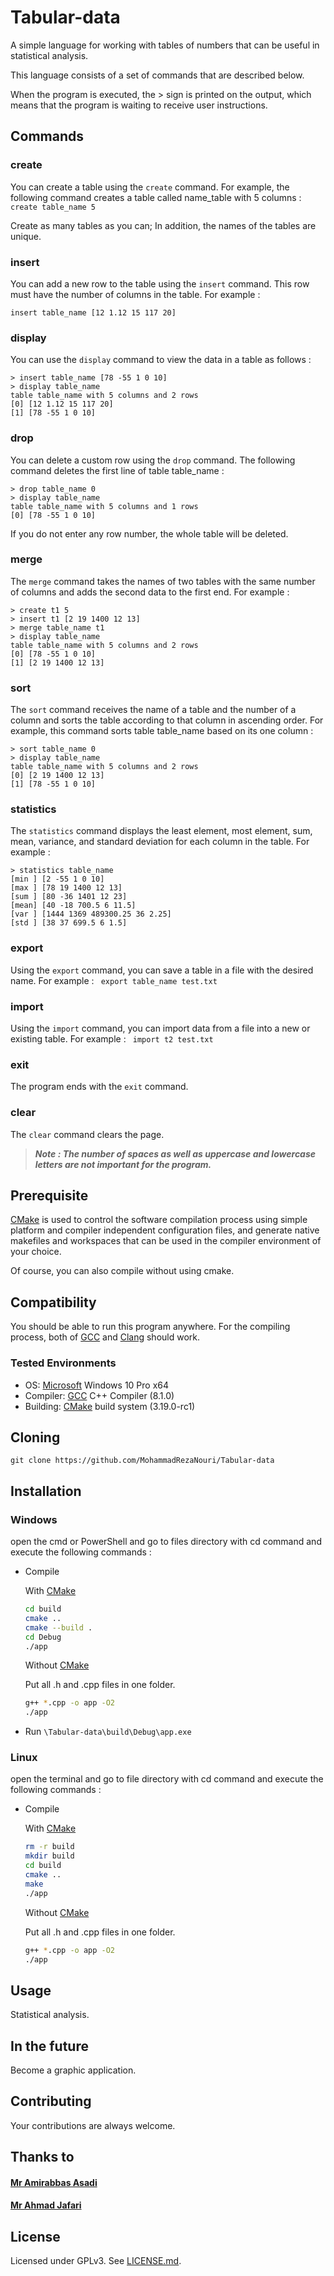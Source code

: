 # Tabular-data
A simple language for working with tables of numbers that can be useful in statistical analysis.

This language consists of a set of commands that are described below.

When the program is executed, the > sign is printed on the output, which means that the program is waiting to receive user instructions.
## Commands
### create
You can create a table using the ```create``` command. For example, the following command creates a table called name_table with 5 columns : ``` create table_name 5```

Create as many tables as you can; In addition, the names of the tables are unique.

### insert
You can add a new row to the table using the ```insert``` command. This row must have the number of columns in the table. For example :

```insert table_name [12 1.12 15 117 20]```

### display
You can use the ```display``` command to view the data in a table as follows :

```
> insert table_name [78 -55 1 0 10]
> display table_name
table table_name with 5 columns and 2 rows
[0] [12 1.12 15 117 20]
[1] [78 -55 1 0 10]
```

### drop
You can delete a custom row using the ```drop``` command. The following command deletes the first line of table table_name : 

```
> drop table_name 0
> display table_name
table table_name with 5 columns and 1 rows
[0] [78 -55 1 0 10]
```

If you do not enter any row number, the whole table will be deleted.

### merge
The ```merge``` command takes the names of two tables with the same number of columns and adds the second data to the first end. For example :

```
> create t1 5
> insert t1 [2 19 1400 12 13]
> merge table_name t1
> display table_name
table table_name with 5 columns and 2 rows
[0] [78 -55 1 0 10]
[1] [2 19 1400 12 13]
```

### sort
The ```sort``` command receives the name of a table and the number of a column and sorts the table according to that column in ascending order. For example, this command sorts table table_name based on its one column :
```
> sort table_name 0
> display table_name
table table_name with 5 columns and 2 rows
[0] [2 19 1400 12 13]
[1] [78 -55 1 0 10]
```

### statistics
The ```statistics``` command displays the least element, most element, sum, mean, variance, and standard deviation for each column in the table. For example : 

```
> statistics table_name
[min ] [2 -55 1 0 10]
[max ] [78 19 1400 12 13]
[sum ] [80 -36 1401 12 23]
[mean] [40 -18 700.5 6 11.5]
[var ] [1444 1369 489300.25 36 2.25]
[std ] [38 37 699.5 6 1.5]
```

### export
Using the ```export``` command, you can save a table in a file with the desired name. For example : ``` export table_name test.txt```

### import
Using the ```import``` command, you can import data from a file into a new or existing table. For example : ``` import t2 test.txt```

### exit
The program ends with the ```exit``` command.

### clear
The ```clear``` command clears the page.

> ***Note : The number of spaces as well as uppercase and lowercase letters are not important for the program.***

## Prerequisite
[CMake](https://cmake.org/) is used to control the software compilation process using simple platform and compiler independent configuration files, and generate native makefiles and workspaces that can be used in the compiler environment of your choice.

Of course, you can also compile without using cmake.

## Compatibility
You should be able to run this program anywhere. For the compiling process, both of [GCC](https://gcc.gnu.org/) and [Clang](https://clang.llvm.org/) should work.
### Tested Environments
- OS:  [Microsoft](https://www.microsoft.com/uk-ua/) Windows 10 Pro x64
- Compiler: [GCC](https://gcc.gnu.org/) C++ Compiler (8.1.0)
- Building: [CMake](https://cmake.org/) build system (3.19.0-rc1)

## Cloning
```
git clone https://github.com/MohammadRezaNouri/Tabular-data
```

## Installation
### Windows
open the cmd or PowerShell and go to files directory with cd command and execute the following commands :

- Compile

    With [CMake](https://cmake.org/)
    ```bash
    cd build
    cmake ..
    cmake --build .
    cd Debug
    ./app
    ```
    Without [CMake](https://cmake.org/)
    
    Put all .h and .cpp files in one folder.
    ```bash
    g++ *.cpp -o app -O2
    ./app
    ```

- Run
    ```\Tabular-data\build\Debug\app.exe```

### Linux
open the terminal and go to file directory with cd command and execute the following commands :
- Compile

    With [CMake](https://cmake.org/)
    ```bash
    rm -r build
    mkdir build
    cd build
    cmake ..
    make
    ./app
    ```
    Without [CMake](https://cmake.org/)
    
    Put all .h and .cpp files in one folder.
    ```bash
    g++ *.cpp -o app -O2
    ./app
    ```

## Usage
Statistical analysis.

## In the future
Become a graphic application.

## Contributing
Your contributions are always welcome.

## Thanks to
#### [Mr Amirabbas Asadi](https://github.com/amirabbasasadi)
#### [Mr Ahmad Jafari](https://github.com/jafari-dev)

## License
Licensed under GPLv3. See [LICENSE.md](https://github.com/MohammadRezaNouri/Tabular-data/blob/main/LICENSE.md).
